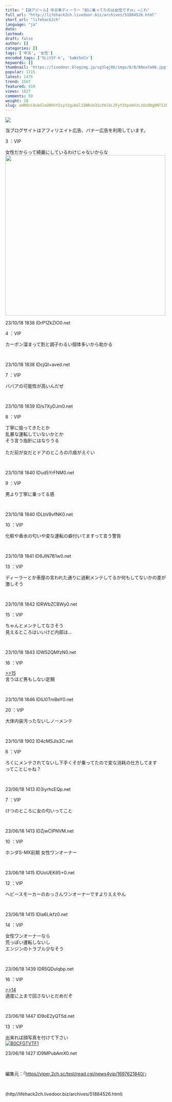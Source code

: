 ```yaml
---
title: "【謎アピール】中古車ディーラー「前に乗ってたのは女性ですｗ」←これ"
full_url: "http://lifehack2ch.livedoor.biz/archives/51884526.html"
short_url: "lifehack2ch"
language: "ja"
date: 
lastmod: 
draft: false
author: []
categories: []
tags: ['中古', '女性']
encoded_tags: ['5Lit5Y-k', '5aWz5oCn']
keywords: []
thumbnail: "https://livedoor.blogimg.jp/sg3lqj86/imgs/8/8/88ea7a06.jpg"
popular: 1715
latest: 1475
trend: 1567
featured: 419
views: 1827
comments: 59
weight: 18
slug: aHR0cC8vbGlmZWhhY2syY2gubGl2ZWRvb3IuYml6L2FyY2hpdmVzLzUxODg0NTI2Lmh0bWw=
---
```


![](https://livedoor.blogimg.jp/sg3lqj86/imgs/8/8/88ea7a06.jpg)

<div><p>当ブログサイトはアフィリエイト広告、バナー広告を利用しています。</p><p class='t_name'>3 ：VIP</p> <p class='r2'>女性だからって綺麗にしているわけじゃないからな<br><a href='https//www.amazon.co.jp/dp/B0CKLF8DRC/?tag=nishiky24-22' target='_blank'><img src='https//livedoor.blogimg.jp/sg3lqj86/imgs/f/6/f6cb7bda.png' border='0' class='pict' width='500'></a> </p><p>23/10/18 1838 IDrP1ZkZIO0.net</p> <p class='t_name'>4 ：VIP</p> <p class='r4'>カーボン溜まって割と調子わるい個体多いから助かる </p><br><p>23/10/18 1838 IDcjQI+aved.net</p> <p class='t_name'>7 ：VIP</p> <p class='r4'>ババアの可能性が高いんだぜ </p><br><p>23/10/18 1839 ID/s7XyDJm0.net</p> <p class='t_name'>8 ：VIP</p> <p class='r4'>丁寧に扱ってきたとか <br> 乱暴な運転していないかとか <br> そう言う指針にはなりうる <br> <br> ただ前が女だとドアのところの爪痕がえぐい </p><br><p>23/10/18 1840 IDud5YrFNM0.net</p> <p class='t_name'>9 ：VIP</p> <p class='r4'>男より丁寧に乗ってる感 </p><br><p>23/10/18 1840 IDLbV8vfNK0.net</p> <p class='t_name'>10 ：VIP</p> <p class='r1'>化粧や香水の匂いや変な運転の癖付いてますって言う警告 </p><br><p>23/10/18 1841 ID6JIN7B1w0.net</p> <p class='t_name'>13 ：VIP</p> <p class='r4'>ディーラーとか車屋の言われた通りに過剰メンテしてるか何もしてないかの差が激しそう </p><br><p>23/10/18 1842 IDRWbZCBWy0.net</p> <p class='t_name'>15 ：VIP</p> <p class='r4'>ちゃんとメンテしてなさそう <br> 見えるところはいいけど内部は… </p><br><p>23/10/18 1843 IDW52QMfzN0.net</p> <p class='t_name_res'>16 ：VIP</p> <p class='r4'><a href='#res_15'>>>15</a> <br> 言うほど男もしない定期 </p><br><p>23/10/18 1846 IDlU0TmBeY0.net</p> <p class='t_name'>20 ：VIP</p> <p class='r4'>大体内装汚ったないしノーメンテ </p><br><p>23/10/18 1902 ID4cMSJls3C.net</p> <p class='t_name'>6 ：VIP</p> <p class='r4'>ろくにメンテされてないし下手くそが乗ってたので変な消耗の仕方してます <br> ってことじゃね？ </p><br><p>23/06/18 1413 ID3iyrhcEQp.net</p> <p class='t_name'>7 ：VIP</p> <p class='r4'>けつのところに女の匂いってこと </p><br><p>23/06/18 1413 IDZjwClPNVM.net</p> <p class='t_name'>10 ：VIP</p> <p class='r4'>ホンダS-MX前期 女性ワンオーナー </p><br><p>23/06/18 1415 IDUoUEK65+0.net</p> <p class='t_name'>12 ：VIP</p> <p class='r4'>ヘビースモーカーのおっさんワンオーナーですよりええやん </p><br><p>23/06/18 1415 IDia6Likfz0.net</p> <p class='t_name'>14 ：VIP</p> <p class='r4'>女性ワンオーナーなら <br> 荒っぽい運転しないし <br> エンジンのトラブル少なそう </p><br><p>23/06/18 1439 IDR5QDulqbp.net</p> <p class='t_name_res'>16 ：VIP</p> <p class='r4'><a href='#res_14'>>>14</a> <br> 適度に上まで回さないとだめだぞ </p><br><p>23/06/18 1447 ID9oE2yQT5d.net</p> <p class='t_name'>13 ：VIP</p> <p class='r2'>出来れば顔写真を付けて下さい<br><a href='https//www.amazon.co.jp/dp/B0CFGTVTF1/?tag=nishiky24-22' target='_blank'><img src='https//m.media-amazon.com/images/I/41AQdUGt3UL._SL500_.jpg' alt='B0CFGTVTF1' border='0'></a> </p><p>23/06/18 1427 ID9MPubAmX0.net</p> <br><p class='p_url'>編集元：「<a href='https//viper.2ch.sc/test/read.cgi/news4vip/1697621840/' target='_blank'>https//viper.2ch.sc/test/read.cgi/news4vip/1697621840/</a>」</p> <br clear='all'></div>

(http//lifehack2ch.livedoor.biz/archives/51884526.html)
